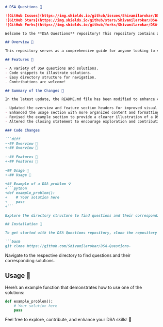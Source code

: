 ```markdown
# DSA Questions 🚀

![GitHub Issues](https://img.shields.io/github/issues/Shivanilarokar/DSA-Questions-) 
![GitHub Stars](https://img.shields.io/github/stars/Shivanilarokar/DSA-Questions-) 
![GitHub Forks](https://img.shields.io/github/forks/Shivanilarokar/DSA-Questions-)

Welcome to the **DSA Questions** repository! This repository contains a collection of Data Structures and Algorithms (DSA) questions and solutions designed to help you strengthen your coding skills. Whether you're preparing for interviews or simply looking to enhance your knowledge, you'll find valuable resources here.

## Overview 🚀

This repository serves as a comprehensive guide for anyone looking to strengthen their coding skills, particularly in the realm of Data Structures and Algorithms. 

## Features 🌈

- A variety of DSA questions and solutions.
- Code snippets to illustrate solutions.
- Easy directory structure for navigation.
- Contributions are welcome!

## Summary of the Changes 📝

In the latest update, the README.md file has been modified to enhance clarity and presentation. Key changes include:

- Updated the overview and feature section headers for improved visual appeal.
- Enhanced the usage section with more organized content and formatting.
- Revised the example section to provide a clearer illustration of a DSA problem.
- Altered the closing statement to encourage exploration and contribution to the repository.

### Code Changes

```diff
--## Overview 🚁
+-## Overview 🚀
 
--## Features 🚀
+-## Features 🌈
 
-## Usage 📖
+-## Usage 📖
 
+## Example of a DSA problem 💡
+```python
+def example_problem():
+    # Your solution here
+    pass
+```
 
Explore the directory structure to find questions and their corresponding solutions. Happy coding! 🚀

## Installation 🔧

To get started with the DSA Questions repository, clone the repository using the following command:

```bash
git clone https://github.com/Shivanilarokar/DSA-Questions-
```

Navigate to the respective directory to find questions and their corresponding solutions.

## Usage 📖

Here’s an example function that demonstrates how to use one of the solutions:

```python
def example_problem():
    # Your solution here
    pass
```

Feel free to explore, contribute, and enhance your DSA skills! 🚀
```